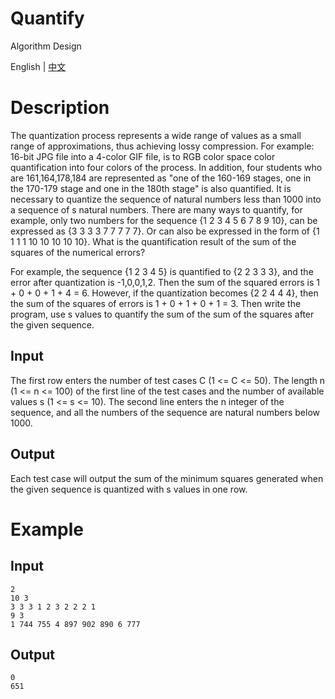 # Quantify

Algorithm Design

English | [中文](https://github.com/InnoFang/Quantify/blob/master/README_zh.md)

# Description

The quantization process represents a wide range of values ​​as a small range of approximations, thus achieving lossy compression. For example: 16-bit JPG file into a 4-color GIF file, is to RGB color space color quantification into four colors of the process. In addition, four students who are 161,164,178,184 are represented as "one of the 160-169 stages, one in the 170-179 stage and one in the 180th stage" is also quantified.
It is necessary to quantize the sequence of natural numbers less than 1000 into a sequence of s natural numbers. There are many ways to quantify, for example, only two numbers for the sequence {1 2 3 4 5 6 7 8 9 10}, can be expressed as {3 3 3 3 7 7 7 7 7}. Or can also be expressed in the form of {1 1 1 1 10 10 10 10 10}. What is the quantification result of the sum of the squares of the numerical errors?

For example, the sequence {1 2 3 4 5} is quantified to {2 2 3 3 3}, and the error after quantization is -1,0,0,1,2. Then the sum of the squared errors is 1 + 0 + 0 + 1 + 4 = 6. However, if the quantization becomes {2 2 4 4 4}, then the sum of the squares of errors is 1 + 0 + 1 + 0 + 1 = 3. Then write the program, use s values ​​to quantify the sum of the sum of the squares after the given sequence.

## Input

The first row enters the number of test cases C (1 <= C <= 50). The length n (1 <= n <= 100) of the first line of the test cases and the number of available values ​​s (1 <= s <= 10). The second line enters the n integer of the sequence, and all the numbers of the sequence are natural numbers below 1000.

## Output

Each test case will output the sum of the minimum squares generated when the given sequence is quantized with s values in one row.

# Example

## Input

```
2
10 3
3 3 3 1 2 3 2 2 2 1
9 3
1 744 755 4 897 902 890 6 777
```

## Output

```
0
651
```
